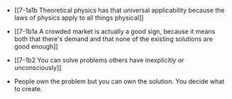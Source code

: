 - [[7-1a1b Theoretical physics has that universal applicability because the laws of physics apply to all things physical]]

- [[7-1b1a A crowded market is actually a good sign, because it means both that there's demand and that none of the existing solutions are good enough]]
- [[7-1b2 You can solve problems others have inexplicitly or unconsciously]]

- People own the problem but you can own the solution. You decide what to create.
